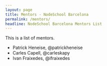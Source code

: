```yaml
---
layout: page
title: Mentors - NodeSchool Barcelona
permalink: /mentors/
headline: NodeSchool Barcelona Mentors List
---
```


This is a list of mentors.

* Patrick Heneise, @patrickheneise
* Carles Capell, @carleskapy
* Ivan Fraixedes, @ifraixedes
